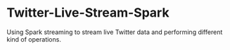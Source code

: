 # Twitter-Live-Stream-Spark
Using Spark streaming to stream live Twitter data and performing different kind of operations.

